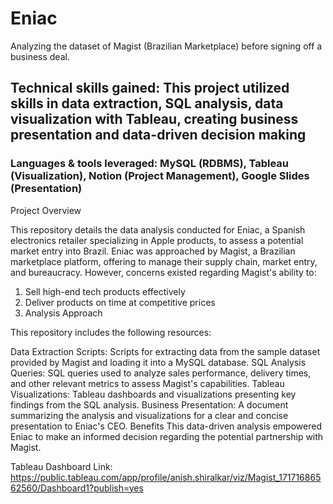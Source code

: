 # Eniac
Analyzing the dataset of Magist (Brazilian Marketplace) before signing off a business deal.

## Technical skills gained: This project utilized skills in data extraction, SQL analysis, data visualization with Tableau, creating business presentation and data-driven decision making ##
### Languages & tools leveraged: MySQL (RDBMS), Tableau (Visualization), Notion (Project Management), Google Slides (Presentation) ###

Project Overview

This repository details the data analysis conducted for Eniac, a Spanish electronics retailer specializing in Apple products, to assess a potential market entry into Brazil. Eniac was approached by Magist, a Brazilian marketplace platform, offering to manage their supply chain, market entry, and bureaucracy. However, concerns existed regarding Magist's ability to:

1. Sell high-end tech products effectively
2. Deliver products on time at competitive prices
3. Analysis Approach

This repository includes the following resources:

Data Extraction Scripts: Scripts for extracting data from the sample dataset provided by Magist and loading it into a MySQL database.
SQL Analysis Queries: SQL queries used to analyze sales performance, delivery times, and other relevant metrics to assess Magist's capabilities.
Tableau Visualizations: Tableau dashboards and visualizations presenting key findings from the SQL analysis.
Business Presentation: A document summarizing the analysis and visualizations for a clear and concise presentation to Eniac's CEO.
Benefits
This data-driven analysis empowered Eniac to make an informed decision regarding the potential partnership with Magist.

Tableau Dashboard Link: https://public.tableau.com/app/profile/anish.shiralkar/viz/Magist_17171686562560/Dashboard1?publish=yes
